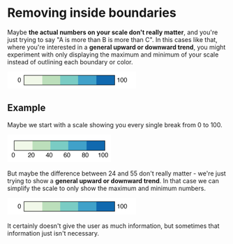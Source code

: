 # Removing inside boundaries

Maybe **the actual numbers on your scale don't really matter**, and you're just trying to say "A is more than B is more than C". In this cases like that, where you're interested in a **general upward or downward trend**, you might experiment with only displaying the maximum and minimum of your scale instead of outlining each boundary or color.

![](assets/ai-no-insides.png)

## Example

Maybe we start with a scale showing you every single break from 0 to 100.

![](assets/ai-horizontal-standard.png)

But maybe the difference between 24 and 55 don't really matter - we're just trying to show a **general upward or downward trend**. In that case we can simplify the scale to only show the maximum and minimum numbers.

![](assets/ai-no-insides.png)

It certainly doesn't give the user as much information, but sometimes that information just isn't necessary.